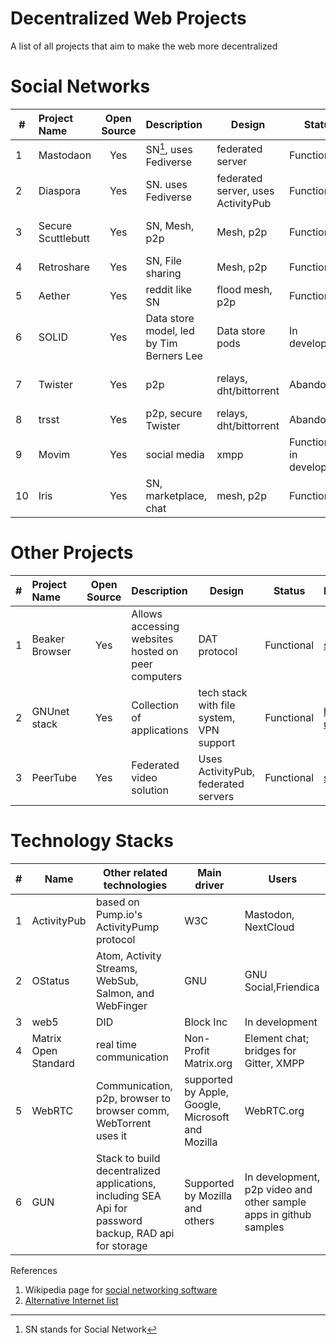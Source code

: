 # Decentralized Web Projects
A list of all projects that aim to make the web more decentralized

# Social Networks 

| # |   Project Name  |  Open Source |  Description                 |  Design           | Status       |  Link(s)|
|-|:----------------|:------------:|:-------------------------------|-------------------|--------------|--------|
|1| Mastodaon       | Yes          |SN[^1], uses Fediverse  |federated server   | Functional   |  [site](https://joinmastodon.org/) |
|2| Diaspora        | Yes          |SN. uses Fediverse    |federated server, uses ActivityPub| Functional |  [site](https://diasporafoundation.org/)|
|3| Secure Scuttlebutt| Yes        |SN, Mesh, p2p       |Mesh, p2p          |Functional    |[site](https://scuttlebutt.nz/), [Another version](https://www.manyver.se/) |
|4| Retroshare      | Yes          |SN, File sharing    |Mesh, p2p          |Functional    |[site](https://retroshare.cc/), [Github](https://github.com/RetroShare/RetroShare) |
|5| Aether          | Yes          |reddit like SN                  |flood mesh, p2p    |Functional    |[site](https://getaether.net/) |
|6|SOLID            | Yes          |Data store model, led by Tim Berners Lee|Data store pods     |In development| [link](https://solidproject.org/) |
|7|Twister          | Yes          |p2p                             |relays, dht/bittorrent|Abandoned   | [site](http://twister.net.co/), [2nd site](https://twisterarmy.org/) |
|8|trsst            | Yes          |p2p, secure Twister             |relays, dht/bittorrent|Abandoned   |[Github](https://github.com/TrsstProject/trsst) |
|9|Movim            | Yes          |social media                    |xmpp                  |Functional, in development|[Github](https://github.com/movim/movim)|
|10|Iris            |Yes           |SN, marketplace, chat           |mesh, p2p             |Functional  |[site](https://iris.to/)|


# Other Projects
| # |   Project Name  |  Open Source |  Description                 |  Design           | Status       |  Link(s)|
|-|:----------------|:------------:|:-------------------------------|-------------------|--------------|--------|
|1|Beaker Browser   |Yes           |Allows accessing websites hosted on peer computers| DAT protocol| Functional| [site](https://beakerbrowser.com/)|
|2|GNUnet stack     |Yes           |Collection of applications      |tech stack with file system, VPN support| Functional| [how to use](https://www.gnunet.org/en/use.html)|
|3|PeerTube         |Yes           |Federated video solution        |Uses ActivityPub, federated servers | Functional| [site](https://joinpeertube.org/)|

# Technology Stacks

|#| Name           | Other related technologies | Main driver |  Users      |
|-|----------------|----------------------------|-------------|-------------|
|1|ActivityPub     | based on Pump.io's ActivityPump protocol | W3C            | Mastodon, NextCloud |
|2|OStatus         | Atom, Activity Streams, WebSub, Salmon, and WebFinger| GNU | GNU Social,Friendica|
|3|web5            |DID                         |Block Inc    |In development| 
|4|Matrix Open Standard         |real time communication     |Non-Profit Matrix.org       |Element chat; bridges for Gitter, XMPP|
|5|WebRTC          |Communication, p2p, browser to browser comm, WebTorrent uses it          |supported by Apple, Google, Microsoft and Mozilla| WebRTC.org |
|6|GUN             |Stack to build decentralized applications, including SEA Api for password backup, RAD api for storage| Supported by Mozilla and others| In development, p2p video and other sample apps in github samples|       



[^1]: SN stands for Social Network

References
1. Wikipedia page for [social networking software](https://en.wikipedia.org/wiki/Comparison_of_software_and_protocols_for_distributed_social_networking)
2. [Alternative Internet list](https://github.com/redecentralize/alternative-internet)
